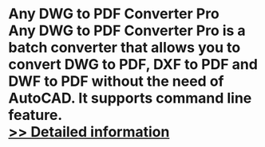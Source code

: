 # Any DWG to PDF Converter Pro<br />Any DWG to PDF Converter Pro is a batch converter that allows you to convert DWG to PDF, DXF to PDF and DWF to PDF without the need of AutoCAD. It supports command line feature.<br />[>> Detailed information](https://secure.shareit.com/shareit/product.html?productid=300951657&affiliateid=200057808)